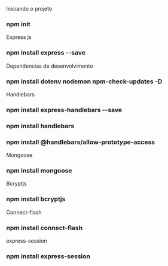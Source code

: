 Iniciando o projeto

### npm init

Express js

### npm install express --save

Dependencias de desenvolvimento

### npm install dotenv nodemon npm-check-updates -D

Handlebars

### npm install express-handlebars --save

### npm install handlebars

### npm install @handlebars/allow-prototype-access

Mongoose

### npm install mongoose

Bcryptjs

### npm install bcryptjs

Connect-flash

### npm install connect-flash

express-session

### npm install express-session